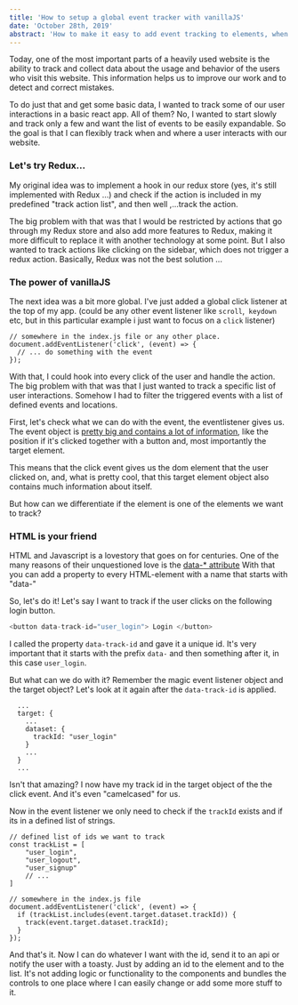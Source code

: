 ```yaml
---
title: 'How to setup a global event tracker with vanillaJS'
date: 'October 28th, 2019'
abstract: 'How to make it easy to add event tracking to elements, when they are interacted with without any additional logic to the event handlers'
---
```


Today, one of the most important parts of a heavily used website is the ability to track and collect data about the usage and behavior of the users who visit this website. This information helps us to improve our work and to detect and correct mistakes.

To do just that and get some basic data, I wanted to track some of our user interactions in a basic react app. All of them? No, I wanted to start slowly and track only a few and want the list of events to be easily expandable. So the goal is that I can flexibly track when and where a user interacts with our website.

### Let's try Redux...

My original idea was to implement a hook in our redux store (yes, it's still implemented with Redux ...) and check if the action is included in my predefined "track action list", and then well ,...track the action.

The big problem with that was that I would be restricted by actions that go through my Redux store and also add more features to Redux, making it more difficult to replace it with another technology at some point.
But I also wanted to track actions like clicking on the sidebar, which does not trigger a redux action.
Basically, Redux was not the best solution ...

### The power of vanillaJS

The next idea was a bit more global. I've just added a global click listener at the top of my app. (could be any other event listener like `scroll`,` keydown` etc, but in this particular example i just want to focus on a `click` listener)


```js{2}
// somewhere in the index.js file or any other place.
document.addEventListener('click', (event) => {
  // ... do something with the event
});
```
With that, I could hook into every click of the user and handle the action.
The big problem with that was that I just wanted to track a specific list of user interactions. Somehow I had to filter the triggered events with a list of defined events and locations.

First, let's check what we can do with the event, the eventlistener gives us.
The event object is [pretty big and contains a lot of information](https://developer.mozilla.org/en-US/docs/Web/API/MouseEvent), like the position if it's clicked together with a button and, most importantly the target element. 

This means that the click event gives us the dom element that the user clicked on, and, what is pretty cool, that this target element object also contains much information about itself.

But how can we differentiate if the element is one of the elements we want to track?

### HTML is your friend

HTML and Javascript is a lovestory that goes on for centuries. One of the many reasons of their 
unquestioned love is the [data-* attribute](https://www.w3schools.com/tags/att_data-.asp)
With that you can add a property to every HTML-element with a name that starts with "data-"

So, let's do it! Let's say I want to track if the user clicks on the following login button.

```js
<button data-track-id="user_login"> Login </button> 
```

I called the property `data-track-id` and gave it a unique id. It's very important that it starts with the prefix `data-` and then something after it, in this case `user_login`.

But what can we do with it? 
Remember the magic event listener object and the target object? 
Let's look at it again after the `data-track-id` is applied. 

```js{5}
  ...
  target: {
    ...
    dataset: {
      trackId: "user_login"
    } 
    ...
  }
  ... 
```

Isn't that amazing? I now have my track id in the target object of the the click event. And it's even "camelcased" for us.

Now in the event listener we only need to check if the `trackId` exists and if its in a defined list of strings. 

```js{11}
// defined list of ids we want to track
const trackList = [
    "user_login",
    "user_logout",
    "user_signup"
    // ...
]

// somewhere in the index.js file
document.addEventListener('click', (event) => {
  if (trackList.includes(event.target.dataset.trackId)) {
    track(event.target.dataset.trackId);
  }
});
```

And that's it. Now I can do whatever I want with the id, send it to an api or notify the user with a toasty.
Just by adding an id to the element and to the list. It's not adding logic or functionality to the components and bundles the controls to one place where I can easily change or add some more stuff to it.
 





